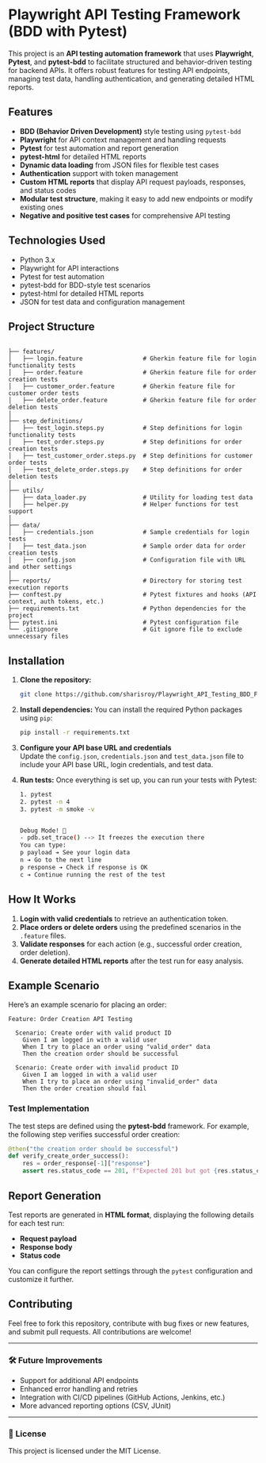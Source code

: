 
# Playwright API Testing Framework (BDD with Pytest)

This project is an **API testing automation framework** that uses **Playwright**, **Pytest**, and **pytest-bdd** to facilitate structured and behavior-driven testing for backend APIs. It offers robust features for testing API endpoints, managing test data, handling authentication, and generating detailed HTML reports.

## Features

- **BDD (Behavior Driven Development)** style testing using `pytest-bdd`
- **Playwright** for API context management and handling requests
- **Pytest** for test automation and report generation
- **pytest-html** for detailed HTML reports
- **Dynamic data loading** from JSON files for flexible test cases
- **Authentication** support with token management
- **Custom HTML reports** that display API request payloads, responses, and status codes
- **Modular test structure**, making it easy to add new endpoints or modify existing ones
- **Negative and positive test cases** for comprehensive API testing

## Technologies Used

- Python 3.x
- Playwright for API interactions
- Pytest for test automation
- pytest-bdd for BDD-style test scenarios
- pytest-html for detailed HTML reports
- JSON for test data and configuration management

## Project Structure

```

├── features/                       
│   ├── login.feature                 # Gherkin feature file for login functionality tests
│   ├── order.feature                 # Gherkin feature file for order creation tests
│   ├── customer_order.feature        # Gherkin feature file for customer order tests
│   ├── delete_order.feature          # Gherkin feature file for order deletion tests
│
├── step_definitions/                 
│   ├── test_login.steps.py           # Step definitions for login functionality tests
│   ├── test_order.steps.py           # Step definitions for order creation tests
│   ├── test_customer_order.steps.py  # Step definitions for customer order tests
│   ├── test_delete_order.steps.py    # Step definitions for order deletion tests
│
├── utils/                           
│   ├── data_loader.py                # Utility for loading test data
│   ├── helper.py                     # Helper functions for test support
│
├── data/                            
│   ├── credentials.json              # Sample credentials for login tests
│   ├── test_data.json                # Sample order data for order creation tests
│   ├── config.json                   # Configuration file with URL and other settings
│
├── reports/                          # Directory for storing test execution reports
├── conftest.py                       # Pytest fixtures and hooks (API context, auth tokens, etc.)
├── requirements.txt                  # Python dependencies for the project
├── pytest.ini                        # Pytest configuration file
└── .gitignore                        # Git ignore file to exclude unnecessary files

```

## Installation

1. **Clone the repository:**
   ```bash
   git clone https://github.com/sharisroy/Playwright_API_Testing_BDD_Framework
   ```

2. **Install dependencies:**
   You can install the required Python packages using `pip`:
   ```bash
   pip install -r requirements.txt
   ```

3. **Configure your API base URL and credentials**  
   Update the `config.json`, `credentials.json` and `test_data.json` file to include your API base URL, login credentials, and test data.

4. **Run tests:**
   Once everything is set up, you can run your tests with Pytest:
   ```bash
   1. pytest
   2. pytest -n 4
   3. pytest -m smoke -v
   

   Debug Mode! 🎯
   - pdb.set_trace() --> It freezes the execution there
   You can type:
   p payload ➔ See your login data
   n ➔ Go to the next line
   p response ➔ Check if response is OK
   c ➔ Continue running the rest of the test
     ``` 
 

## How It Works

1. **Login with valid credentials** to retrieve an authentication token.
2. **Place orders or delete orders** using the predefined scenarios in the `.feature` files.
3. **Validate responses** for each action (e.g., successful order creation, order deletion).
4. **Generate detailed HTML reports** after the test run for easy analysis.

## Example Scenario

Here’s an example scenario for placing an order:

```gherkin
Feature: Order Creation API Testing

  Scenario: Create order with valid product ID
    Given I am logged in with a valid user
    When I try to place an order using "valid_order" data
    Then the creation order should be successful

  Scenario: Create order with invalid product ID
    Given I am logged in with a valid user
    When I try to place an order using "invalid_order" data
    Then the order creation should fail
```

### Test Implementation

The test steps are defined using the **pytest-bdd** framework. For example, the following step verifies successful order creation:

```python
@then("the creation order should be successful")
def verify_create_order_success():
    res = order_response[-1]["response"]
    assert res.status_code == 201, f"Expected 201 but got {res.status_code}: {res.text}"
```

## Report Generation

Test reports are generated in **HTML format**, displaying the following details for each test run:
- **Request payload**
- **Response body**
- **Status code**

You can configure the report settings through the `pytest` configuration and customize it further.

## Contributing

Feel free to fork this repository, contribute with bug fixes or new features, and submit pull requests. All contributions are welcome!

---

### 🛠️ Future Improvements

- Support for additional API endpoints
- Enhanced error handling and retries
- Integration with CI/CD pipelines (GitHub Actions, Jenkins, etc.)
- More advanced reporting options (CSV, JUnit)

---

### 📄 License

This project is licensed under the MIT License.
